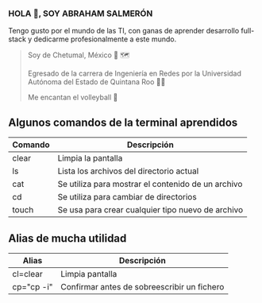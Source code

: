 ### HOLA 👋, SOY ABRAHAM SALMERÓN
Tengo gusto por el mundo de las TI,
con ganas de aprender desarrollo full-stack y dedicarme profesionalmente a este mundo.

> Soy de Chetumal, México 📍 🗺️
> 
> Egresado de la carrera de Ingeniería en Redes por la Universidad Autónoma del Estado de Quintana Roo 👨‍🎓
> 
> Me encantan el volleyball 🏐

## Algunos comandos de la terminal aprendidos

| Comando | Descripción                                         |
| ------- | --------------------------------------------------- |
| clear   | Limpia la pantalla                                  |
| ls      | Lista los archivos del directorio actual            |
| cat     | Se utiliza para mostrar el contenido de un archivo  |
| cd      | Se utiliza para cambiar de directorios              |
| touch   | Se usa para crear cualquier tipo nuevo de archivo   |

## Alias de mucha utilidad

| Alias       | Descripción                                 |
| ----------- | ------------------------------------------- |
| cl=clear    | Limpia pantalla                             |
| cp="cp -i"  | Confirmar antes de sobreescribir un fichero |

<!--
**abraham419/abraham419** is a ✨ _special_ ✨ repository because its `README.md` (this file) appears on your GitHub profile.

Here are some ideas to get you started:

- 🔭 I’m currently working on ...
- 🌱 I’m currently learning ...
- 👯 I’m looking to collaborate on ...
- 🤔 I’m looking for help with ...
- 💬 Ask me about ...
- 📫 How to reach me: ...
- 😄 Pronouns: ...
- ⚡ Fun fact: ...
-->
